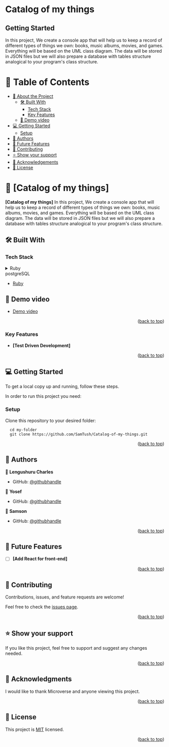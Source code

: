 
# Catalog of my things

## Getting Started

In this project, We create a console app that will help us to keep a record of different types of things we own: books, music albums, movies, and games. Everything will be based on the UML class diagram. The data will be stored in JSON files but we will also prepare a database with tables structure analogical to your program's class structure.

<a name="readme-top"></a>

# 📗 Table of Contents

- [📖 About the Project](#about-project)
  - [🛠 Built With](#built-with)
    - [Tech Stack](#tech-stack)
    - [Key Features](#key-features)
  - [🔗 Demo video](#demo-video)
- [💻 Getting Started](#getting-started)
  - [Setup](#setup)
- [👥 Authors](#authors)
- [🔭 Future Features](#future-features)
- [🤝 Contributing](#contributing)
- [⭐️ Show your support](#support)
- [🙏 Acknowledgements](#acknowledgements)
- [📝 License](#license)

# 📖 [Catalog of my things] <a name="about-project"></a>

**[Catalog of my things]** In this project, We create a console app that will help us to keep a record of different types of things we own: books, music albums, movies, and games. Everything will be based on the UML class diagram. The data will be stored in JSON files but we will also prepare a database with tables structure analogical to your program's class structure.

## 🛠 Built With <a name="built-with"></a>

### Tech Stack <a name="tech-stack"></a>

<details>
<summary>Ruby</summary>
  <ul>
    <li><a href="https://www.ruby.org/">Ruby</a></li>
  </ul>
</details>

<summary>postgreSQL</summary>
  <ul>
    <li><a href="https://www.postgreSQl.org/">Ruby</a></li>
  </ul>
</details>


<!-- DEMO VIDEO -->

## 🔗 Demo video <a name="demo-video"></a>

- [Demo video](https://drive.google.com/file/d/1rEEuXnCnKHfKaw_6sQ8maDlK7RwZwFWk/view?usp=sharing)

<p align="right">(<a href="#readme-top">back to top</a>)</p>




### Key Features <a name="key-features"></a>

- **[Test Driven Development]**

<p align="right">(<a href="#readme-top">back to top</a>)</p>

## 💻 Getting Started <a name="getting-started"></a>

To get a local copy up and running, follow these steps.

In order to run this project you need:

### Setup

Clone this repository to your desired folder:

```
  cd my-folder
  git clone https://github.com/SamTush/Catalog-of-my-things.git
```

<p align="right">(<a href="#readme-top">back to top</a>)</p>

## 👥 Authors <a name="authors"></a>

👤 **Lengushuru Charles**

- GitHub: [@githubhandle](https://github.com/lengushuru)

👤 **Yosef**

- GitHub: [@githubhandle](https://github.com/Yosefgeda)

👤 **Samson**

- GitHub: [@githubhandle](https://github.com/SamTush)

<p align="right">(<a href="#readme-top">back to top</a>)</p>

## 🔭 Future Features <a name="future-features"></a>

- [ ] **[Add React for front-end]**

<p align="right">(<a href="#readme-top">back to top</a>)</p>

## 🤝 Contributing <a name="contributing"></a>

Contributions, issues, and feature requests are welcome!

Feel free to check the [issues page](https://github.com/SamTush/Catalog-of-my-things/issues).

<p align="right">(<a href="#readme-top">back to top</a>)</p>

## ⭐️ Show your support <a name="support"></a>

If you like this project, feel free  to support and suggest any changes needed.

<p align="right">(<a href="#readme-top">back to top</a>)</p>

## 🙏 Acknowledgments <a name="acknowledgements"></a>

I would like to thank Microverse and anyone viewing this project.

<p align="right">(<a href="#readme-top">back to top</a>)</p>

<!-- LICENSE -->

## 📝 License <a name="license"></a>

This project is [MIT](./LICENSE) licensed.

<p align="right">(<a href="#readme-top">back to top</a>)</p>

